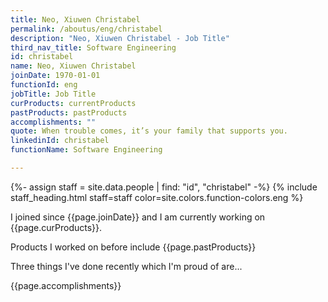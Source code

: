 ```yaml
---
title: Neo, Xiuwen Christabel
permalink: /aboutus/eng/christabel
description: "Neo, Xiuwen Christabel - Job Title"
third_nav_title: Software Engineering
id: christabel
name: Neo, Xiuwen Christabel
joinDate: 1970-01-01
functionId: eng
jobTitle: Job Title
curProducts: currentProducts
pastProducts: pastProducts
accomplishments: ""
quote: When trouble comes, it’s your family that supports you.
linkedinId: christabel
functionName: Software Engineering

---
```


{%- assign staff = site.data.people | find: "id", "christabel" -%}
{% include staff_heading.html staff=staff color=site.colors.function-colors.eng %}

<p>I joined since {{page.joinDate}} and I am currently working on {{page.curProducts}}.</p>

<p>Products I worked on before include {{page.pastProducts}}</p>

<p>Three things I've done recently which I'm proud of are...</p>
{{page.accomplishments}}
